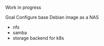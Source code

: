 Work in progress

Goal
Configure base Debian image as a NAS
 - nfs
 - samba
 - storage backend for k8s